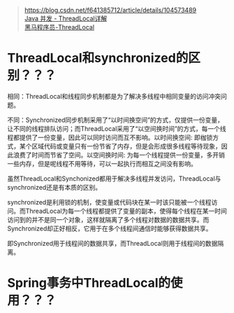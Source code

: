 
> https://blog.csdn.net/f641385712/article/details/104573489  
> [Java 并发 - ThreadLocal详解](https://pdai.tech/md/java/thread/java-thread-x-threadlocal.html)  
> [黑马程序员-ThreadLocal](https://www.bilibili.com/video/BV1N741127FH?p=5&spm_id_from=pageDriver&vd_source=d039f8798e1b7db3c7fad9ee7b012612)


# ThreadLocal和synchronized的区别？？？
相同：ThreadLocal和线程同步机制都是为了解决多线程中相同变量的访问冲突问题。

不同：Synchronized同步机制采用了“以时间换空间”的方式，仅提供一份变量，让不同的线程排队访问；而ThreadLocal采用了“以空间换时间”的方式，每一个线程都提供了一份变量，因此可以同时访问而互不影响。以时间换空间: 即枷锁方式，某个区域代码或变量只有一份节省了内存，但是会形成很多线程等待现象，因此浪费了时间而节省了空间。以空间换时间: 为每一个线程提供一份变量，多开销一些内存，但是呢线程不用等待，可以一起执行而相互之间没有影响。

虽然ThreadLocal和Synchonized都用于解决多线程并发访问，ThreadLocal与synchronized还是有本质的区别。

synchronized是利用锁的机制，使变量或代码块在某一时该只能被一个线程访问。而ThreadLocal为每一个线程都提供了变量的副本，使得每个线程在某一时间访问到的并不是同一个对象，这样就隔离了多个线程对数据的数据共享。而Synchronized却正好相反，它用于在多个线程间通信时能够获得数据共享。

即Synchronized用于线程间的数据共享，而ThreadLocal则用于线程间的数据隔离。

# Spring事务中ThreadLocal的使用？？？

